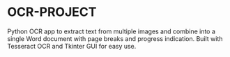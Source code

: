 # OCR-PROJECT
Python OCR app to extract text from multiple images and combine into a single Word document with page breaks and progress indication. Built with Tesseract OCR and Tkinter GUI for easy use.
